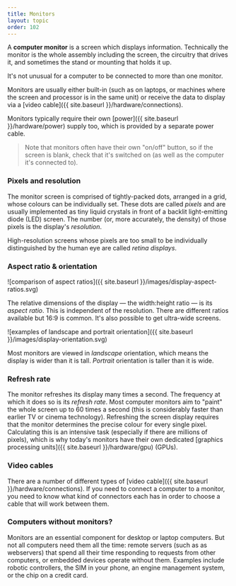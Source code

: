 ```yaml
---
title: Monitors
layout: topic
order: 102
---
```


A **computer monitor** is a screen which displays information. Technically the
monitor is the whole assembly including the screen, the circuitry that drives
it, and sometimes the stand or mounting that holds it up.

It's not unusual for a computer to be connected to more than one monitor.

Monitors are usually either built-in (such as on laptops, or machines where the
screen and processor is in the same unit) or receive the data to display via a
[video cable]({{ site.baseurl }}/hardware/connections).

Monitors typically require their own [power]({{ site.baseurl }}/hardware/power)
supply too, which is provided by a separate power cable.

> Note that monitors often have their own "on/off" button, so if the screen
> is blank, check that it's switched on (as well as the computer it's connected
> to).

### Pixels and resolution

The monitor screen is comprised of tightly-packed dots, arranged in a grid,
whose colours can be individually set. These dots are called _pixels_ and
are usually implemented as tiny liquid crystals in front of a backlit 
light-emitting diode (LED) screen. The number (or, more accurately, the density)
of those pixels is the display's _resolution_.

High-resolution screens whose pixels are too small to be individually
distinguished by the human eye are called _retina displays_.


### Aspect ratio & orientation

![comparison of aspect ratios]({{ site.baseurl }}/images/display-aspect-ratios.svg)

The relative dimensions of the display — the width:height ratio — is its
_aspect ratio_. This is independent of the resolution. There are different
ratios available but 16:9 is common. It's also possible to get ultra-wide
screens.

![examples of landscape and portrait orientation]({{ site.baseurl }}/images/display-orientation.svg)

Most monitors are viewed in _landscape_ orientation, which means the display is
wider than it is tall. _Portrait_ orientation is taller than it is wide.

### Refresh rate

The monitor refreshes its display many times a second. The frequency at which
it does so is its _refresh rate_. Most computer monitors aim to "paint" the
whole screen up to 60 times a second (this is considerably faster than earlier
TV or cinema technology). Refreshing the screen display requires that the
monitor determines the precise colour for every single pixel. Calculating this
is an intensive task (especially if there are millions of pixels), which is why
today's monitors have their own dedicated
[graphics processing units]({{ site.baseurl }}/hardware/gpu) (GPUs).


### Video cables

There are a number of different types of
[video cable]({{ site.baseurl }}/hardware/connections). If you need to connect
a computer to a monitor, you need to know what kind of connectors each has in
order to choose a cable that will work between them.

### Computers without monitors?

Monitors are an essential component for desktop or laptop computers. But not
all computers need them all the time: remote servers (such as as webservers)
that spend all their time responding to requests from other computers, or
embedded devices operate without them. Examples include robotic controllers,
the SIM in your phone, an engine management system, or the chip on a credit
card.
